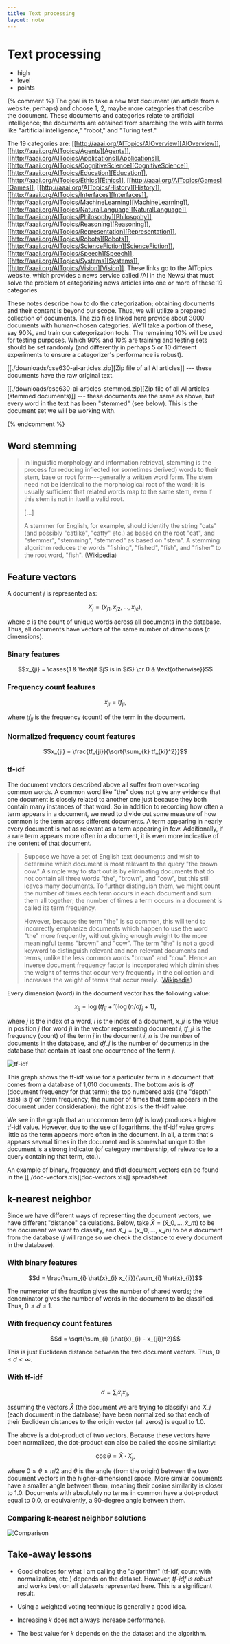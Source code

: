 ```yaml
---
title: Text processing
layout: note
---
```


# Text processing

- high
- level
- points

{% comment %}
The goal is to take a new text document (an article from a website,
perhaps) and choose 1, 2, maybe more categories that describe the
document. These documents and categories relate to artificial
intelligence; the documents are obtained from searching the web with
terms like "artificial intelligence," "robot," and "Turing test."

The 19 categories are: [[http://aaai.org/AITopics/AIOverview][AIOverview]], [[http://aaai.org/AITopics/Agents][Agents]], [[http://aaai.org/AITopics/Applications][Applications]],
[[http://aaai.org/AITopics/CognitiveScience][CognitiveScience]], [[http://aaai.org/AITopics/Education][Education]], [[http://aaai.org/AITopics/Ethics][Ethics]], [[http://aaai.org/AITopics/Games][Games]], [[http://aaai.org/AITopics/History][History]], [[http://aaai.org/AITopics/Interfaces][Interfaces]],
[[http://aaai.org/AITopics/MachineLearning][MachineLearning]], [[http://aaai.org/AITopics/NaturalLanguage][NaturalLanguage]], [[http://aaai.org/AITopics/Philosophy][Philosophy]], [[http://aaai.org/AITopics/Reasoning][Reasoning]],
[[http://aaai.org/AITopics/Representation][Representation]], [[http://aaai.org/AITopics/Robots][Robots]], [[http://aaai.org/AITopics/ScienceFiction][ScienceFiction]], [[http://aaai.org/AITopics/Speech][Speech]], [[http://aaai.org/AITopics/Systems][Systems]], [[http://aaai.org/AITopics/Vision][Vision]]. These
links go to the AITopics website, which provides a news service called
/AI in the News/ that must solve the problem of categorizing news
articles into one or more of these 19 categories.

These notes describe how to do the categorization; obtaining documents
and their content is beyond our scope. Thus, we will utilize a
prepared collection of documents. The zip files linked here provide
about 3000 documents with human-chosen categories. We'll take a
portion of these, say 90%, and train our categorization tools. The
remaining 10% will be used for testing purposes. Which 90% and 10% are
training and testing sets should be set randomly (and differently in
perhaps 5 or 10 different experiments to ensure a categorizer's
performance is robust).

[[./downloads/cse630-ai-articles.zip][Zip file of all AI articles]] --- these documents have the raw original text.

[[./downloads/cse630-ai-articles-stemmed.zip][Zip file of all AI articles (stemmed documents)]] --- these documents
are the same as above, but every word in the text has been "stemmed"
(see below). This is the document set we will be working with.

{% endcomment %}

## Word stemming

> In linguistic morphology and information retrieval, stemming is the
process for reducing inflected (or sometimes derived) words to their
stem, base or root form---generally a written word form. The stem need
not be identical to the morphological root of the word; it is usually
sufficient that related words map to the same stem, even if this stem
is not in itself a valid root.
>
> [...]
>
> A stemmer for English, for example, should identify the string "cats"
(and possibly "catlike", "catty" etc.) as based on the root "cat", and
"stemmer", "stemming", "stemmed" as based on "stem". A stemming
algorithm reduces the words "fishing", "fished", "fish", and "fisher"
to the root word, "fish". ([Wikipedia](http://en.wikipedia.org/wiki/Stemming))

## Feature vectors

A document $j$ is represented as:

$$X_j = (x_{j1}, x_{j2}, \dots, x_{jc}),$$

where $c$ is the count of unique words across all documents in the
database. Thus, all documents have vectors of the same number of
dimensions ($c$ dimensions).

### Binary features

$$x_{ji} = \cases{1 & \text{if $j$ is in $i$} \cr 0 & \text{otherwise}}$$

### Frequency count features

$$x_{ji} = tf_{ji},$$

where $tf_{ji}$ is the frequency (count) of the term in the document.

### Normalized frequency count features

$$x_{ji} = \frac{tf_{ji}}{\sqrt{\sum_{k} tf_{ki}^2}}$$

### tf-idf

The document vectors described above all suffer from over-scoring
common words. A common word like "the" does not give any evidence that
one document is closely related to another one just because they both
contain many instances of that word. So in addition to recording how
often a term appears in a document, we need to divide out some measure
of how common is the term across different documents. A term appearing
in nearly every document is not as relevant as a term appearing in
few. Additionally, if a rare term appears more often in a document, it
is even more indicative of the content of that document.

> Suppose we have a set of English text documents and wish to determine
which document is most relevant to the query "the brown cow." A simple
way to start out is by eliminating documents that do not contain all
three words "the", "brown", and "cow", but this still leaves many
documents. To further distinguish them, we might count the number of
times each term occurs in each document and sum them all together; the
number of times a term occurs in a document is called its term
frequency.
>
> However, because the term "the" is so common, this will tend to
incorrectly emphasize documents which happen to use the word "the"
more frequently, without giving enough weight to the more meaningful
terms "brown" and "cow". The term "the" is not a good keyword to
distinguish relevant and non-relevant documents and terms, unlike the
less common words "brown" and "cow". Hence an inverse document
frequency factor is incorporated which diminishes the weight of terms
that occur very frequently in the collection and increases the weight
of terms that occur rarely. ([Wikipedia](http://en.wikipedia.org/wiki/Tf*idf))

Every dimension (word) in the document vector has the following value:

$$x_{ji} = \log(tf_{ji} + 1) \log(n/df_j + 1),$$

where $j$ is the index of a word, $i$ is the index of a document,
$x\_{ji}$ is the value in position $j$ (for word $j$) in the vector
representing document $i$, $tf\_{ji}$ is the frequency (count) of the
term $j$ in the document $i$, $n$ is the number of documents in the
database, and $df\_j$ is the number of documents in the database that
contain at least one occurrence of the term $j$.

![tf-idf](/images/tfidf-graph.png)

This graph shows the tf-idf value for a particular term in a document
that comes from a database of 1,010 documents. The bottom axis is $df$
(document frequency for that term); the top numbered axis (the "depth"
axis) is $tf$ or (term frequency; the number of times that term
appears in the document under consideration); the right axis is the
tf-idf value.

We see in the graph that an uncommon term ($df$ is low) produces a
higher tf-idf value. However, due to the use of logarithms, the tf-idf
value grows little as the term appears more often in the document. In
all, a term that's appears several times in the document and is
somewhat unique to the document is a strong indicator (of category
membership, of relevance to a query containing that term, etc.).

An example of binary, frequency, and tfidf document vectors can be
found in the [[./doc-vectors.xls][doc-vectors.xls]] spreadsheet.

## k-nearest neighbor

Since we have different ways of representing the document vectors, we
have different "distance" calculations. Below, take $\hat{X} =
(\hat{x}\_0, \dots, \hat{x}\_m)$ to be the document we want to classify,
and $X\_j = (x\_{j0}, \dots, x\_{jn})$ to be a document from the database
($j$ will range so we check the distance to every document in the
database).

### With binary features

$$d = \frac{\sum_{i} \hat{x}_{i} x_{ji}}{\sum_{i} \hat{x}_{i}}$$

The numerator of the fraction gives the number of shared words; the
denominator gives the number of words in the document to be
classified. Thus, $0 \leq d \leq 1$.

### With frequency count features

$$d = \sqrt{\sum_{i} (\hat{x}_{i} - x_{ji})^2}$$

This is just Euclidean distance between the two document
vectors. Thus, $0 \leq d < \infty$.

### With tf-idf

$$d = \sum_{i} \hat{x}_{i} x_{ji},$$

assuming the vectors $\hat{X}$ (the document we are trying to
classify) and $X\_j$ (each document in the database) have been
normalized so that each of their Euclidean distances to the origin
vector (all zeros) is equal to 1.0.

The above is a dot-product of two vectors. Because these vectors have
been normalized, the dot-product can also be called the cosine
similarity:

$$\cos \theta = \hat{X} \cdot X_j,$$

where $0 \leq \theta \leq \pi/2$ and $\theta$ is the angle (from the
origin) between the two document vectors in the higher-dimensional
space. More similar documents have a smaller angle between them,
meaning their cosine similarity is closer to 1.0. Documents with
absolutely no terms in common have a dot-product equal to 0.0, or
equivalently, a 90-degree angle between them.

### Comparing k-nearest neighbor solutions

![Comparison](/images/classification-alg-comparison.png)

## Take-away lessons

- Good choices for what I am calling the "algorithm" (tf-idf, count
  with normalization, etc.) depends on the dataset. However, *tf-idf
  is robust* and works best on all datasets represented here. This
  is a significant result.

- Using a weighted voting technique is generally a good idea.

- Increasing $k$ does not always increase performance.

- The best value for $k$ depends on the the dataset and the
  algorithm.

